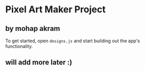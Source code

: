 # Pixel Art Maker Project

## by mohap akram 

To get started, open `designs.js` and start building out the app's functionality.

## will add more later :) 


